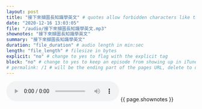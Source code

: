 ```yaml
---
layout: post
title: "接下來擷圖長知識學英文" # quotes allow forbidden characters like the colon
date: "2020-12-16 13:03:05"
file: "/audio/接下來擷圖長知識學英文.mp3"
shownotes: "接下來擷圖長知識學英文"
summary: "接下來擷圖長知識學英文"
duration: "file_duration" # audio length in min:sec
length: "file_length" # filesize in bytes
explicit: "no" # change to yes to flag with the explicit tag
block: "no" # change to yes to keep an episode from showing up in iTunes
# permalink: /1 # will be the ending part of the pages URL, delete to default to the title
---
```


<audio controls>
<source src="{{site.url}}{{site.baseurl}}{{ page.file }}" type="audio/x-mp3">
Your browser does not support the audio element.
</audio>
{{ page.shownotes }}
